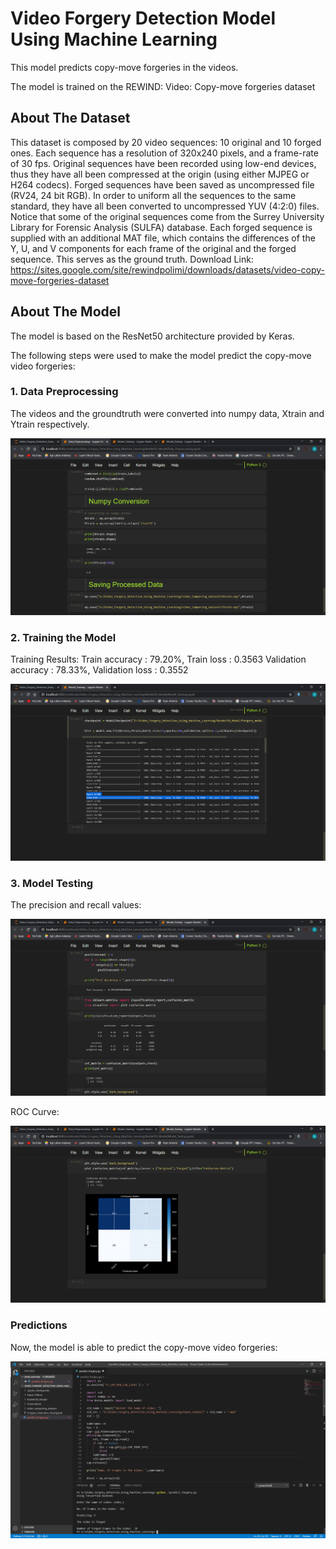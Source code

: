 # Video Forgery Detection Model Using Machine Learning

This model predicts copy-move forgeries in the videos.

The model is trained on the REWIND: Video: Copy-move forgeries dataset

## About The Dataset

This dataset is composed by 20 video sequences: 10 original and 10 forged ones. Each sequence has a resolution of 320x240 pixels, and a frame-rate of 30 fps. Original sequences have been recorded using low-end devices, thus they have all been compressed at the origin (using either MJPEG or H264 codecs). Forged sequences have been saved as uncompressed file (RV24, 24 bit RGB). In order to uniform all the sequences to the same standard, they have all been converted to uncompressed YUV (4:2:0) files. Notice that some of the original sequences come from the Surrey University Library for Forensic Analysis (SULFA) database.
Each forged sequence is supplied with an additional MAT file, which contains the differences of the Y, U, and V components for each frame of the original and the forged sequence. This serves as the ground truth.
Download Link:
https://sites.google.com/site/rewindpolimi/downloads/datasets/video-copy-move-forgeries-dataset

## About The Model

The model is based on the ResNet50 architecture provided by Keras.

The following steps were used to make the model predict the copy-move video forgeries:

### 1. Data Preprocessing

The videos and the groundtruth were converted into numpy data, Xtrain and Ytrain respectively.

![](Screenshots/1.png)

### 2. Training the Model

Training Results:
Train accuracy : 79.20%, Train loss : 0.3563
Validation accuracy : 78.33%, Validation loss : 0.3552

![](Screenshots/2.png)

### 3. Model Testing

The precision and recall values:

![](Screenshots/3.png)

ROC Curve:

![](Screenshots/4.png)


### Predictions

Now, the model is able to predict the copy-move video forgeries:

![](Screenshots/5.png)
